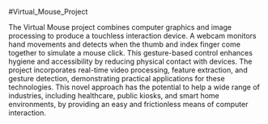 #Virtual_Mouse_Project

The Virtual Mouse project combines computer graphics and image processing to produce a 
touchless interaction device. A webcam monitors hand movements and detects when the thumb 
and index finger come together to simulate a mouse click. This gesture-based control enhances 
hygiene and accessibility by reducing physical contact with devices. The project incorporates 
real-time video processing, feature extraction, and gesture detection, demonstrating practical 
applications for these technologies. This novel approach has the potential to help a wide range 
of industries, including healthcare, public kiosks, and smart home environments, by providing 
an easy and frictionless means of computer interaction.
